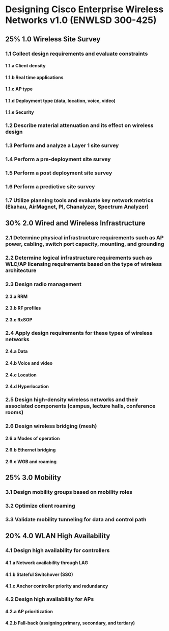 # Designing Cisco Enterprise Wireless Networks v1.0 (ENWLSD 300-425)
## 25% 1.0 Wireless Site Survey
### 1.1 Collect design requirements and evaluate constraints
#### 1.1.a Client density
#### 1.1.b Real time applications
#### 1.1.c AP type
#### 1.1.d Deployment type (data, location, voice, video)
#### 1.1.e Security
### 1.2 Describe material attenuation and its effect on wireless design
### 1.3 Perform and analyze a Layer 1 site survey
### 1.4 Perform a pre-deployment site survey
### 1.5 Perform a post deployment site survey
### 1.6 Perform a predictive site survey
### 1.7 Utilize planning tools and evaluate key network metrics (Ekahau, AirMagnet, PI, Chanalyzer, Spectrum Analyzer)
## 30% 2.0 Wired and Wireless Infrastructure
### 2.1 Determine physical infrastructure requirements such as AP power, cabling, switch port capacity, mounting, and grounding
### 2.2 Determine logical infrastructure requirements such as WLC/AP licensing requirements based on the type of wireless architecture
### 2.3 Design radio management
#### 2.3.a RRM
#### 2.3.b RF profiles
#### 2.3.c RxSOP
### 2.4 Apply design requirements for these types of wireless networks
#### 2.4.a Data
#### 2.4.b Voice and video
#### 2.4.c Location
#### 2.4.d Hyperlocation
### 2.5 Design high-density wireless networks and their associated components (campus, lecture halls, conference rooms)
### 2.6 Design wireless bridging (mesh)
#### 2.6.a Modes of operation
#### 2.6.b Ethernet bridging
#### 2.6.c WGB and roaming
## 25% 3.0 Mobility
### 3.1 Design mobility groups based on mobility roles
### 3.2 Optimize client roaming
### 3.3 Validate mobility tunneling for data and control path
## 20% 4.0 WLAN High Availability
### 4.1 Design high availability for controllers
#### 4.1.a Network availability through LAG
#### 4.1.b Stateful Switchover (SSO)
#### 4.1.c Anchor controller priority and redundancy
### 4.2 Design high availability for APs
#### 4.2.a AP prioritization
#### 4.2.b Fall-back (assigning primary, secondary, and tertiary)
